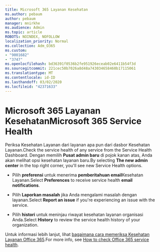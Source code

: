 ```yaml
---
title: Microsoft 365 Layanan Kesehatan
ms.author: pebaum
author: pebaum
manager: mnirkhe
ms.audience: Admin
ms.topic: article
ROBOTS: NOINDEX, NOFOLLOW
localization_priority: Normal
ms.collection: Adm_O365
ms.custom:
- "9001682"
- "3747"
ms.openlocfilehash: bd36391f0536b2fe951926eceab02e6411b54f3d
ms.sourcegitcommit: 221cec50b7026a8d48a743034658460b17115061
ms.translationtype: MT
ms.contentlocale: id-ID
ms.lasthandoff: 03/02/2020
ms.locfileid: "42371633"
---
```

# <a name="microsoft-365-service-health"></a><span data-ttu-id="83147-102">Microsoft 365 Layanan Kesehatan</span><span class="sxs-lookup"><span data-stu-id="83147-102">Microsoft 365 Service Health</span></span>


<span data-ttu-id="83147-103">Periksa Kesehatan Layanan dari layanan apa pun dari dasbor Kesehatan Layanan.</span><span class="sxs-lookup"><span data-stu-id="83147-103">Check the service health of any service from the Service Health Dashboard.</span></span> <span data-ttu-id="83147-104">Dengan memilih **Pusat admin baru** di pojok kanan atas, Anda akan melihat opsi kesehatan layanan baru.</span><span class="sxs-lookup"><span data-stu-id="83147-104">By selecting **The new admin center** in the top right corner, you'll see new Service Health options.</span></span>

- <span data-ttu-id="83147-105">Pilih **preferensi** untuk menerima **pemberitahuan email**Kesehatan Layanan.</span><span class="sxs-lookup"><span data-stu-id="83147-105">Select **Preferences** to receive service health **email notifications**.</span></span>

- <span data-ttu-id="83147-106">Pilih **Laporkan masalah** jika Anda mengalami masalah dengan layanan.</span><span class="sxs-lookup"><span data-stu-id="83147-106">Select **Report an issue** if you're experiencing an issue with the service.</span></span>

- <span data-ttu-id="83147-107">Pilih **histori** untuk meninjau riwayat kesehatan layanan organisasi Anda.</span><span class="sxs-lookup"><span data-stu-id="83147-107">Select **History** to review the service health history of your organization.</span></span> 

<span data-ttu-id="83147-108">Untuk informasi lebih lanjut, lihat [bagaimana cara memeriksa Kesehatan Layanan Office 365](https://docs.microsoft.com/en-us/office365/enterprise/view-service-health).</span><span class="sxs-lookup"><span data-stu-id="83147-108">For more info, see [How to check Office 365 service health](https://docs.microsoft.com/en-us/office365/enterprise/view-service-health).</span></span> 